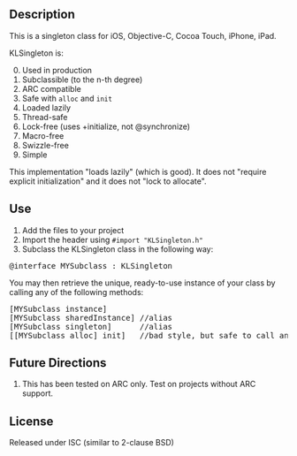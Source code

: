 ## Description

This is a singleton class for iOS, Objective-C, Cocoa Touch, iPhone, iPad. 

KLSingleton is:

0. Used in production
0. Subclassible (to the n-th degree)
0. ARC compatible
0. Safe with `alloc` and `init`
0. Loaded lazily
0. Thread-safe
0. Lock-free (uses +initialize, not @synchronize)
0. Macro-free
0. Swizzle-free
0. Simple

This implementation "loads lazily" (which is good). It does not "require explicit initialization" and it does not "lock to allocate".

## Use

1.  Add the files to your project
2.  Import the header using  `#import "KLSingleton.h"`
3.  Subclass the KLSingleton class in the following way:

<pre>
@interface MYSubclass : KLSingleton
</pre>

You may then retrieve the unique, ready-to-use instance of your class by calling any of the following methods:

<pre>
[MYSubclass instance]
[MYSubclass sharedInstance] //alias
[MYSubclass singleton]      //alias
[[MYSubclass alloc] init]   //bad style, but safe to call any number of times
</pre>

## Future Directions

1. This has been tested on ARC only. Test on projects without ARC support.

## License

Released under ISC (similar to 2-clause BSD)
